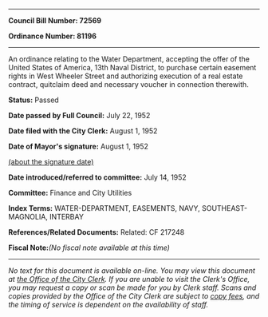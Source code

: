

********

**Council Bill Number: 72569**
   
**Ordinance Number: 81196**
********

 An ordinance relating to the Water Department, accepting the offer of the United States of America, 13th Naval District, to purchase certain easement rights in West Wheeler Street and authorizing execution of a real estate contract, quitclaim deed and necessary voucher in connection therewith.

**Status:** Passed
   
**Date passed by Full Council:** July 22, 1952
   
**Date filed with the City Clerk:** August 1, 1952
   
**Date of Mayor's signature:** August 1, 1952
   
[(about the signature date)](/~public/approvaldate.htm)
   
   
   
**Date introduced/referred to committee:** July 14, 1952
   
**Committee:** Finance and City Utilities
   
   
**Index Terms:** WATER-DEPARTMENT, EASEMENTS, NAVY, SOUTHEAST-MAGNOLIA, INTERBAY

**References/Related Documents:** Related: CF 217248

**Fiscal Note:**_(No fiscal note available at this time)_
********

_No text for this document is available on-line. You may view this document at [the Office of the City Clerk](http://www.seattle.gov/leg/clerk/contactUs.htm). If you are unable to visit the Clerk's Office, you may request a copy or scan be made for you by Clerk staff. Scans and copies provided by the Office of the City Clerk are subject to [copy fees](http://clerk.seattle.gov/~public/clerkfees.htm), and the timing of service is dependent on the availability of staff._

